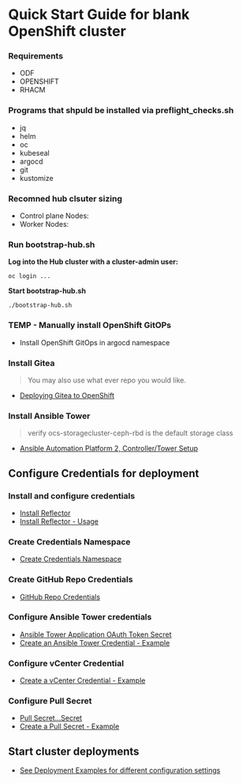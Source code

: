# Quick Start Guide for blank OpenShift cluster

### Requirements 
* ODF 
* OPENSHIFT
* RHACM


### Programs that shpuld be installed via preflight_checks.sh
* jq
* helm
* oc 
* kubeseal
* argocd
* git 
* kustomize 

### Recomned hub clsuter sizing 
* Control plane Nodes: 
* Worker Nodes: 

### Run bootstrap-hub.sh
**Log into the Hub cluster with a cluster-admin user:**
```
oc login ...
```
**Start bootstrap-hub.sh**
```
./bootstrap-hub.sh
```

### TEMP - Manually install OpenShift GitOPs
* Install OpenShift GitOps in argocd namespace

### Install Gitea
> You may also use what ever repo you would like.
* [Deploying Gitea to OpenShift](deploying-gitea-to-openshift.md)

### Install Ansible Tower
> verify ocs-storagecluster-ceph-rbd is the default storage class
* [Ansible Automation Platform 2, Controller/Tower Setup](aap2-setup.md)

## Configure Credentials for deployment 
### Install and configure credentials 
* [Install Reflector](https://github.com/Red-Hat-SE-RTO/openshift-ztp/blob/main/docs/credential-setup.md#install-reflector)  
* [Install Reflector - Usage](https://github.com/Red-Hat-SE-RTO/openshift-ztp/blob/main/USAGE.md#install-reflector)

### Create Credentials Namespace
* [Create Credentials Namespace](https://github.com/Red-Hat-SE-RTO/openshift-ztp/blob/main/USAGE.md#create-credentials-namespace)

### Create GitHub Repo Credentials
* [GitHub Repo Credentials](https://github.com/Red-Hat-SE-RTO/openshift-ztp/blob/main/USAGE.md#github-repo-credentials)

### Configure Ansible Tower credentials
* [Ansible Tower Application OAuth Token Secret](https://github.com/Red-Hat-SE-RTO/openshift-ztp/blob/main/USAGE.md#ansible-tower-application-oauth-token-secret)  
*  [Create an Ansible Tower Credential - Example](https://github.com/Red-Hat-SE-RTO/openshift-ztp/blob/main/docs/credential-setup.md#create-an-ansible-tower-credential)  

### Configure  vCenter Credential
* [Create a vCenter Credential - Example](https://github.com/Red-Hat-SE-RTO/openshift-ztp/blob/main/docs/credential-setup.md#create-a-vcenter-credential)  

### Configure Pull Secret
* [Pull Secret...Secret](https://github.com/Red-Hat-SE-RTO/openshift-ztp/blob/main/USAGE.md#pull-secretsecret)  
* [Create a Pull Secret - Example](https://github.com/Red-Hat-SE-RTO/openshift-ztp/blob/main/docs/credential-setup.md#create-a-pull-secret)  

## Start cluster deployments 
* [See Deployment Examples for different configuration settings](https://github.com/Red-Hat-SE-RTO/openshift-ztp/blob/main/deployment-examples/README.md)